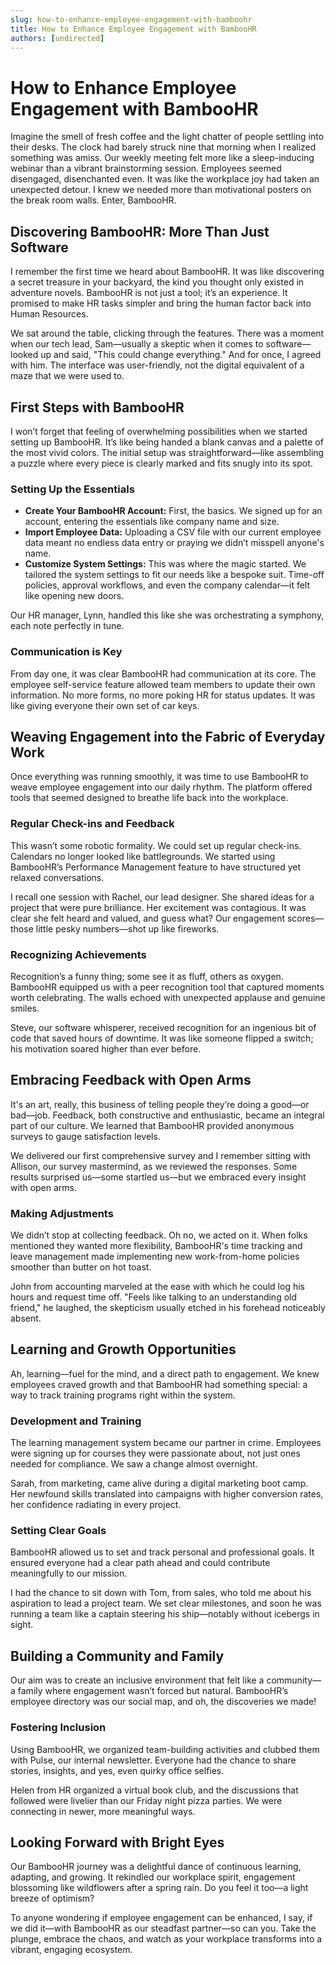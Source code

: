```yaml
---
slug: how-to-enhance-employee-engagement-with-bamboohr
title: How to Enhance Employee Engagement with BambooHR
authors: [undirected]
---
```



# How to Enhance Employee Engagement with BambooHR

Imagine the smell of fresh coffee and the light chatter of people settling into their desks. The clock had barely struck nine that morning when I realized something was amiss. Our weekly meeting felt more like a sleep-inducing webinar than a vibrant brainstorming session. Employees seemed disengaged, disenchanted even. It was like the workplace joy had taken an unexpected detour. I knew we needed more than motivational posters on the break room walls. Enter, BambooHR.

## Discovering BambooHR: More Than Just Software

I remember the first time we heard about BambooHR. It was like discovering a secret treasure in your backyard, the kind you thought only existed in adventure novels. BambooHR is not just a tool; it’s an experience. It promised to make HR tasks simpler and bring the human factor back into Human Resources.

We sat around the table, clicking through the features. There was a moment when our tech lead, Sam—usually a skeptic when it comes to software—looked up and said, "This could change everything." And for once, I agreed with him. The interface was user-friendly, not the digital equivalent of a maze that we were used to. 

## First Steps with BambooHR

I won’t forget that feeling of overwhelming possibilities when we started setting up BambooHR. It’s like being handed a blank canvas and a palette of the most vivid colors. The initial setup was straightforward—like assembling a puzzle where every piece is clearly marked and fits snugly into its spot.

### Setting Up the Essentials

- **Create Your BambooHR Account:** First, the basics. We signed up for an account, entering the essentials like company name and size. 
- **Import Employee Data:** Uploading a CSV file with our current employee data meant no endless data entry or praying we didn’t misspell anyone's name.
- **Customize System Settings:** This was where the magic started. We tailored the system settings to fit our needs like a bespoke suit. Time-off policies, approval workflows, and even the company calendar—it felt like opening new doors.

Our HR manager, Lynn, handled this like she was orchestrating a symphony, each note perfectly in tune.

### Communication is Key

From day one, it was clear BambooHR had communication at its core. The employee self-service feature allowed team members to update their own information. No more forms, no more poking HR for status updates. It was like giving everyone their own set of car keys.

## Weaving Engagement into the Fabric of Everyday Work

Once everything was running smoothly, it was time to use BambooHR to weave employee engagement into our daily rhythm. The platform offered tools that seemed designed to breathe life back into the workplace.

### Regular Check-ins and Feedback

This wasn’t some robotic formality. We could set up regular check-ins. Calendars no longer looked like battlegrounds. We started using BambooHR’s Performance Management feature to have structured yet relaxed conversations.

I recall one session with Rachel, our lead designer. She shared ideas for a project that were pure brilliance. Her excitement was contagious. It was clear she felt heard and valued, and guess what? Our engagement scores—those little pesky numbers—shot up like fireworks.

### Recognizing Achievements

Recognition’s a funny thing; some see it as fluff, others as oxygen. BambooHR equipped us with a peer recognition tool that captured moments worth celebrating. The walls echoed with unexpected applause and genuine smiles.

Steve, our software whisperer, received recognition for an ingenious bit of code that saved hours of downtime. It was like someone flipped a switch; his motivation soared higher than ever before.

## Embracing Feedback with Open Arms

It's an art, really, this business of telling people they’re doing a good—or bad—job. Feedback, both constructive and enthusiastic, became an integral part of our culture. We learned that BambooHR provided anonymous surveys to gauge satisfaction levels.

We delivered our first comprehensive survey and I remember sitting with Allison, our survey mastermind, as we reviewed the responses. Some results surprised us—some startled us—but we embraced every insight with open arms.

### Making Adjustments

We didn’t stop at collecting feedback. Oh no, we acted on it. When folks mentioned they wanted more flexibility, BambooHR's time tracking and leave management made implementing new work-from-home policies smoother than butter on hot toast.

John from accounting marveled at the ease with which he could log his hours and request time off. "Feels like talking to an understanding old friend," he laughed, the skepticism usually etched in his forehead noticeably absent.

## Learning and Growth Opportunities

Ah, learning—fuel for the mind, and a direct path to engagement. We knew employees craved growth and that BambooHR had something special: a way to track training programs right within the system.

### Development and Training

The learning management system became our partner in crime. Employees were signing up for courses they were passionate about, not just ones needed for compliance. We saw a change almost overnight. 

Sarah, from marketing, came alive during a digital marketing boot camp. Her newfound skills translated into campaigns with higher conversion rates, her confidence radiating in every project.

### Setting Clear Goals

BambooHR allowed us to set and track personal and professional goals. It ensured everyone had a clear path ahead and could contribute meaningfully to our mission. 

I had the chance to sit down with Tom, from sales, who told me about his aspiration to lead a project team. We set clear milestones, and soon he was running a team like a captain steering his ship—notably without icebergs in sight.

## Building a Community and Family

Our aim was to create an inclusive environment that felt like a community—a family where engagement wasn’t forced but natural. BambooHR’s employee directory was our social map, and oh, the discoveries we made!

### Fostering Inclusion

Using BambooHR, we organized team-building activities and clubbed them with Pulse, our internal newsletter. Everyone had the chance to share stories, insights, and yes, even quirky office selfies. 

Helen from HR organized a virtual book club, and the discussions that followed were livelier than our Friday night pizza parties. We were connecting in newer, more meaningful ways.

## Looking Forward with Bright Eyes

Our BambooHR journey was a delightful dance of continuous learning, adapting, and growing. It rekindled our workplace spirit, engagement blossoming like wildflowers after a spring rain. Do you feel it too—a light breeze of optimism?

To anyone wondering if employee engagement can be enhanced, I say, if we did it—with BambooHR as our steadfast partner—so can you. Take the plunge, embrace the chaos, and watch as your workplace transforms into a vibrant, engaging ecosystem.